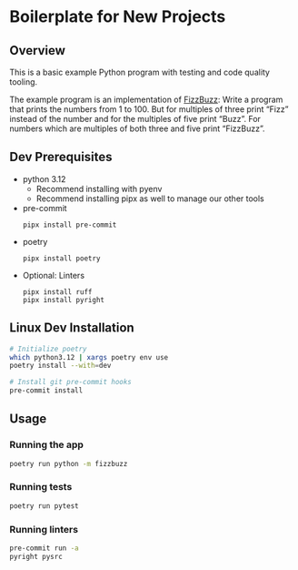 # Boilerplate for New Projects

## Overview
This is a basic example Python program with testing and code quality tooling.

The example program is an implementation of [FizzBuzz](https://blog.codinghorror.com/why-cant-programmers-program/):
Write a program that prints the numbers from 1 to 100. But for multiples of three print “Fizz” instead of the number
and for the multiples of five print “Buzz”. For numbers which are multiples of both three and five print “FizzBuzz”.

## Dev Prerequisites
- python 3.12
  - Recommend installing with pyenv
  - Recommend installing pipx as well to manage our other tools
- pre-commit
    ```shell
    pipx install pre-commit
    ```
- poetry
    ```shell
    pipx install poetry
    ```
- Optional: Linters
    ```shell
    pipx install ruff
    pipx install pyright
    ```

## Linux Dev Installation

```bash
# Initialize poetry
which python3.12 | xargs poetry env use
poetry install --with=dev

# Install git pre-commit hooks
pre-commit install
```

## Usage

### Running the app
```bash
poetry run python -m fizzbuzz
```

### Running tests
```bash
poetry run pytest
```

### Running linters
```bash
pre-commit run -a
pyright pysrc
```
